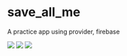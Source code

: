 # save_all_me

A practice app using provider, firebase

![](https://i.imgur.com/IPiTPrh.png) ![](https://i.imgur.com/s7QOjAD.png) ![](https://imgur.com/uj5c0ko.png)
